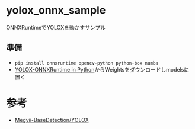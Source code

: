 # yolox_onnx_sample
ONNXRuntimeでYOLOXを動かすサンプル

## 準備
- `pip install onnxruntime opencv-python python-box numba`
- [YOLOX-ONNXRuntime in Python](https://yolox.readthedocs.io/en/latest/demo/onnx_readme.html)からWeightsをダウンロードしmodelsに置く

# 参考
- [Megvii-BaseDetection/YOLOX](https://github.com/Megvii-BaseDetection/YOLOX)
